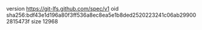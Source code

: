 version https://git-lfs.github.com/spec/v1
oid sha256:bdf43e1d196a80f3ff536a8ec8ea5e1b8ded2520223241c06ab299002815473f
size 12968
